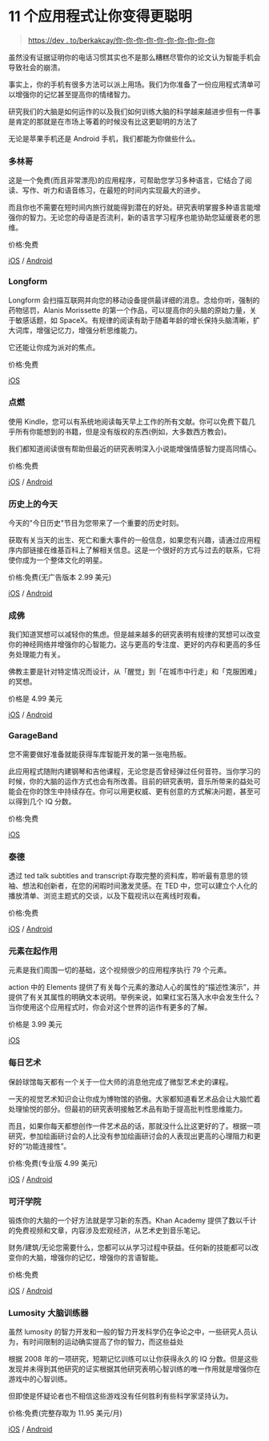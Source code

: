 # 11 个应用程式让你变得更聪明

> [https://dev . to/berkakcay/你-你-你-你-你-你-你-你-你-你](https://dev.to/berkayakcay/sizi-daha-zeki-yapacak-11-uygulama-mng)

虽然没有证据证明你的电话习惯其实也不是那么糟糕尽管你的论文认为智能手机会导致社会的崩溃。

事实上，你的手机有很多方法可以派上用场。我们为你准备了一份应用程式清单可以增强你的记忆甚至提高你的情绪智力。

研究我们的大脑是如何运作的以及我们如何训练大脑的科学越来越进步但有一件事是肯定的那就是在市场上等着的时候没有比这更聪明的方法了

无论是苹果手机还是 Android 手机，我们都能为你做些什么。

### [](#duolingo)多林哥

这是一个免费(而且非常漂亮)的应用程序，可帮助您学习多种语言，它结合了阅读、写作、听力和语音练习，在最短的时间内实现最大的进步。

而且你也不需要在短时间内旅行就能得到潜在的好处。研究表明掌握多种语言能增强你的智力。无论您的母语是否流利，新的语言学习程序也能协助您延缓衰老的思维。

价格:免费

[iOS](https://itunes.apple.com/us/app/duolingo-learn-languages-for/id570060128?mt=8) / [Android](https://play.google.com/store/apps/details?id=com.duolingo&hl=en)

### [](#longform)Longform

Longform 会扫描互联网并向您的移动设备提供最详细的消息。念给你听，强制的药物惩罚，Alanis Morissette 的第一个作品，可以提高你的头脑的原始力量，关于敏感话题，如 SpaceX。有规律的阅读有助于随着年龄的增长保持头脑清晰，扩大词库，增强记忆力，增强分析思维能力。

它还能让你成为派对的焦点。

价格:免费

[iOS](https://itunes.apple.com/us/app/longform/id490437064?mt=8)

### [](#kindle)点燃

使用 Kindle，您可以有系统地阅读每天早上工作的所有文献。你可以免费下载几乎所有你能想到的书籍，但是没有版权的东西(例如，大多数西方教会)。

我们都知道阅读很有帮助但最近的研究表明深入小说能增强情感智力提高同情心。

价格:免费

[iOS](https://itunes.apple.com/us/app/kindle-read-books-ebooks-magazines/id302584613?mt=8) / [Android](https://play.google.com/store/apps/details?id=com.amazon.kindle&hl=en)

### [](#today-in-history)历史上的今天

今天的"今日历史"节目为您带来了一个重要的历史时刻。

获取有关当天的出生、死亡和重大事件的一般信息，如果您有兴趣，请通过应用程序内部链接在维基百科上了解相关信息。这是一个很好的方式与过去的联系，它将使你成为一个整体文化的明星。

价格:免费(无广告版本 2.99 美元)

[iOS](https://itunes.apple.com/us/app/today-in-history-free-world/id312028719?mt=8) / [Android](https://play.google.com/store/apps/details?id=com.banjen.app.DayInHistoryWidget&hl=en)

### [](#buddhify)成佛

我们知道冥想可以减轻你的焦虑。但是越来越多的研究表明有规律的冥想可以改变你的神经网络并增强你的心智能力。这与更高的专注度、更好的内存和更高的多任务处理能力有关。

佛教主要是针对特定情况而设计，从「醒觉」到「在城市中行走」和「克服困难」的冥想。

价格是 4.99 美元

[iOS](https://itunes.apple.com/us/app/buddhify-mindfulness-meditation/id687421118?mt=8) / [Android](https://play.google.com/store/apps/details?id=com.lvlup.buddhify)

### [](#garageband)GarageBand

您不需要做好准备就能获得车库智能开发的第一张电热板。

此应用程式随附内建钢琴和吉他课程，无论您是否曾经弹过任何音符。当你学习的时候，你的大脑的运作方式也会有所改善。目前的研究表明，音乐所带来的益处可能会在你的馀生中持续存在。你可以用更权威、更有创意的方式解决问题，甚至可以得到几个 IQ 分数。

价格:免费

[iOS](https://www.apple.com/ios/garageband/)

### [](#ted)泰德

透过 ted talk subtitles and transcript:存取完整的资料库，聆听最有意思的领袖、想法和创新者，在您的闲暇时间激发灵感。在 TED 中，您可以建立个人化的播放清单、浏览主题式的交谈，以及下载视讯以在离线时观看。

价格:免费

[iOS](https://itunes.apple.com/us/app/ted/id376183339?mt=8) / [Android](https://play.google.com/store/apps/details?id=com.ted.android&hl=en)

### [](#the-elements-in-action)元素在起作用

元素是我们周围一切的基础，这个视频很少的应用程序执行 79 个元素。

action 中的 Elements 提供了有关每个元素的激动人心的属性的“描述性演示”，并提供了有关其属性的明确文本说明。举例来说，如果红宝石落入水中会发生什么？当你使用这个应用程式时，你会对这个世界的运作有更多的了解。

价格是 3.99 美元

[iOS](https://itunes.apple.com/us/app/elements-in-action-by-theodore/id739281034?mt=8)

### [](#dailyart)每日艺术

保龄球馆每天都有一个关于一位大师的消息他完成了微型艺术史的课程。

一天的视觉艺术知识会让你成为博物馆的骄傲。大家都知道看艺术品会让大脑忙着处理愉悦的部分。但最初的研究表明接触艺术品有助于提高批判性思维能力。

而且，如果你每天都想创作一件艺术品的话，那就没什么比这更好的了。根据一项研究，参加绘画研讨会的人比没有参加绘画研讨会的人表现出更高的心理阻力和更好的“功能连接性”。

价格:免费(专业版 4.99 美元)

[iOS](https://itunes.apple.com/us/app/dailyart-daily-dose-fine-art/id547982045?mt=8) / [Android](https://play.google.com/store/apps/details?id=com.moiseum.dailyart2&hl=en)

### [](#khan-academy)可汗学院

锻炼你的大脑的一个好方法就是学习新的东西。Khan Academy 提供了数以千计的免费视频和文章，内容涉及宏观经济，从艺术史到音乐笔记。

财务/建筑/无论您需要什么，您都可以从学习过程中获益。任何新的技能都可以改变你的大脑，增强你的记忆，增强你的言语智能。

价格:免费

[iOS](https://itunes.apple.com/us/app/khan-academy-learn-math-biology/id469863705?mt=8) / [Android](https://play.google.com/store/apps/details?id=com.concentricsky.android.khan&hl=en)

### [](#lumosity-brain-trainer)Lumosity 大脑训练器

虽然 lumosity 的智力开发和一般的智力开发科学仍在争论之中，一些研究人员认为，有时间限制的运动确实提高了你的智力，而这些益处

根据 2008 年的一项研究，短期记忆训练可以让你获得永久的 IQ 分数。但是这些发现并未得到其他研究的证实根据其他研究表明心智训练的唯一作用就是增强你在游戏中的心智训练。

但即使是怀疑论者也不相信这些游戏没有任何胜利有些科学家坚持认为。

价格:免费(完整存取为 11.95 美元/月)

[iOS](https://itunes.apple.com/us/app/lumosity-mobile/id577232024?mt=8) / [Android](https://play.google.com/store/apps/details?id=com.lumoslabs.lumosity&hl=en)